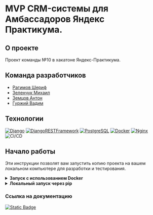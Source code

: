 
# MVP CRM-системы для Амбассадоров Яндекс Практикума.

## О проекте

Проект команды №10 в хакатоне Яндекс-Практикума.

## Команда разработчиков

- [Рагимов Шериф](https://github.com/ragimov700)
- [Зеленчук Михаил](https://github.com/qwertttyyy)
- [Земцов Антон](https://github.com/antonata-c)
- [Гуржий Вадим](https://github.com/VadimGurzhy)

## Технологии
[![Django](https://img.shields.io/badge/Django-092E20?style=for-the-badge&logo=django&logoColor=white)](https://www.djangoproject.com/)
[![DjangoRESTFramework](https://img.shields.io/badge/Django%20REST%20Framework-092E20?style=for-the-badge&logo=django&logoColor=white)](https://www.django-rest-framework.org/)
[![PostgreSQL](https://img.shields.io/badge/PostgreSQL-316192?style=for-the-badge&logo=postgresql&logoColor=white)](https://www.postgresql.org)
[![Docker](https://img.shields.io/badge/Docker-0db7ed?style=for-the-badge&logo=docker&logoColor=white)](https://www.docker.com)
[![Nginx](https://img.shields.io/badge/nginx-009639?style=for-the-badge&logo=nginx&logoColor=white)](https://www.nginx.org)
![CI/CD](https://img.shields.io/badge/CI%2FCD-2088FF?style=for-the-badge&logo=GitHub-Actions&logoColor=white)


## Начало работы

Эти инструкции позволят вам запустить копию проекта на вашем локальном компьютере для разработки и тестирования.

<details>
<summary><strong>Запуск с использованием Docker</strong></summary>

### Предварительные требования

Убедитесь, что у вас установлены Docker и Docker Compose. Это можно сделать, следуя официальной документации Docker: https://docs.docker.com/get-docker/ и https://docs.docker.com/compose/install/

### Установка и запуск

1. Клонируйте репозиторий на локальный компьютер:
   ```
   git clone git@github.com:Tenth-Team/backend.git
   cd backend/infra
   ```

2. Запустите контейнеры с помощью Docker Compose:
   ```
   docker-compose up --build
   ```

   После сборки и запуска контейнеров ваше приложение должно быть доступно на
   ```
   http://localhost:8000
   ```

</details>

<details>
<summary><strong>Локальный запуск через pip</strong></summary>

### Предварительные требования

Убедитесь, что у вас установлен Python и pip. Рекомендуется использовать виртуальное окружение для изоляции зависимостей проекта.

### Установка и запуск

1. Клонируйте репозиторий на локальный компьютер:
   ```
   git clone git@github.com:Tenth-Team/backend.git
   cd backend/backend
   ```

2. Создайте и активируйте виртуальное окружение:
   ```
   python -m venv venv
   source venv/bin/activate  # На Windows используйте `venv\Scripts\activate`
   ```

3. Установите зависимости:
   ```
   pip install -r requirements.txt
   ```

4. Запустите проект (пример для Django):
   ```
   python manage.py migrate
   python manage.py runserver
   ```

   Теперь ваше приложение должно быть доступно на 
   ```
   http://localhost:8000
   ```

</details>

### Ссылка на документацию

[![Static Badge](https://img.shields.io/badge/Документация_Swagger-Google_Drive-blue?style=for-the-badge)](https://drive.google.com/file/d/1ySTNXQUQZt4djonFki1h1biCSBdJHsIO/view)


